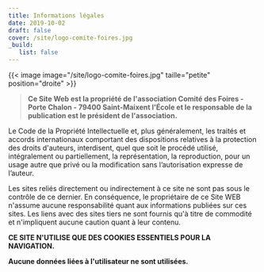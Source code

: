 ```yaml
---
title: Informations légales
date: 2019-10-02
draft: false
cover: /site/logo-comite-foires.jpg
_build:
   list: false
---
```

<!--more-->
{{< image image="/site/logo-comite-foires.jpg" taille="petite" position="droite" >}}

> **Ce Site Web est la propriété de l'association
Comité des Foires - Porte Chalon - 79400 Saint-Maixent l'École
et le responsable de la publication est le président de l'association.**

Le Code de la Propriété Intellectuelle et, plus généralement, les traités et accords internationaux comportant des dispositions relatives à la protection des droits d'auteurs, interdisent, quel que soit le procédé utilisé, intégralement ou partiellement, la représentation, la reproduction, pour un usage autre que privé ou la modification sans l’autorisation expresse de l’auteur.

Les sites reliés directement ou indirectement à ce site ne sont pas sous le contrôle de ce dernier. En conséquence, le propriétaire de ce Site WEB n'assume aucune responsabilité quant aux informations publiées sur ces sites. Les liens avec des sites tiers ne sont fournis qu'à titre de commodité et n'impliquent aucune caution quant à leur contenu.

**CE SITE N'UTILISE QUE DES COOKIES ESSENTIELS POUR LA NAVIGATION.**

**Aucune données liées à l'utilisateur ne sont utilisées.** 

